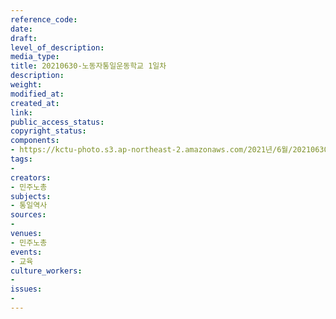 ```yaml
---
reference_code: 
date: 
draft: 
level_of_description: 
media_type: 
title: 20210630-노동자통일운동학교 1일차
description: 
weight: 
modified_at: 
created_at: 
link: 
public_access_status: 
copyright_status: 
components:
- https://kctu-photo.s3.ap-northeast-2.amazonaws.com/2021년/6월/20210630-노동자통일운동학교+1일차/_1D20065.jpg
tags:
- 
creators:
- 민주노총
subjects:
- 통일역사
sources:
- 
venues:
- 민주노총
events:
- 교육
culture_workers:
- 
issues:
- 
---
```

